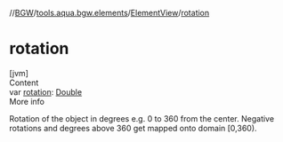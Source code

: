 //[BGW](../../../index.md)/[tools.aqua.bgw.elements](../index.md)/[ElementView](index.md)/[rotation](rotation.md)



# rotation  
[jvm]  
Content  
var [rotation](rotation.md): [Double](https://kotlinlang.org/api/latest/jvm/stdlib/kotlin/-double/index.html)  
More info  


Rotation of the object in degrees e.g. 0 to 360 from the center. Negative rotations and degrees above 360 get mapped onto domain [0,360).

  



